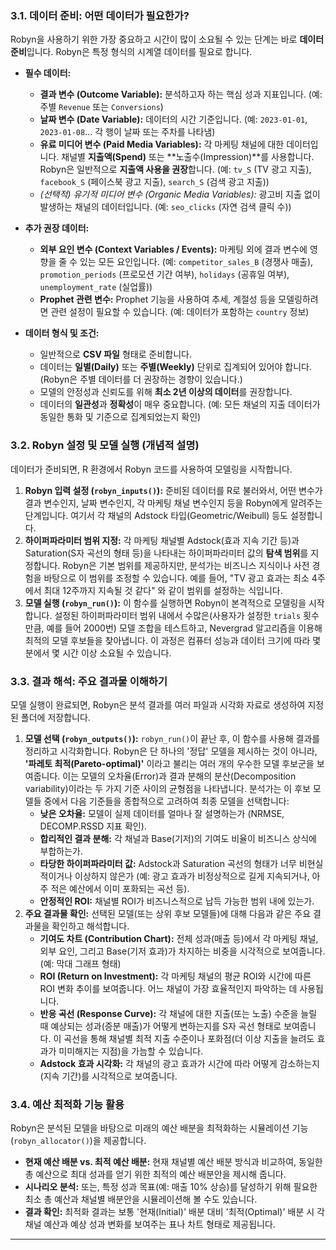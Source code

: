 
### 3.1. 데이터 준비: 어떤 데이터가 필요한가?

Robyn을 사용하기 위한 가장 중요하고 시간이 많이 소요될 수 있는 단계는 바로 **데이터 준비**입니다. Robyn은 특정 형식의 시계열 데이터를 필요로 합니다.

* **필수 데이터:**
    * **결과 변수 (Outcome Variable):** 분석하고자 하는 핵심 성과 지표입니다. (예: 주별 `Revenue` 또는 `Conversions`)
    * **날짜 변수 (Date Variable):** 데이터의 시간 기준입니다. (예: `2023-01-01`, `2023-01-08`... 각 행이 날짜 또는 주차를 나타냄)
    * **유료 미디어 변수 (Paid Media Variables):** 각 마케팅 채널에 대한 데이터입니다. 채널별 **지출액(Spend)** 또는 **노출수(Impression)**를 사용합니다. Robyn은 일반적으로 **지출액 사용을 권장**합니다. (예: `tv_S` (TV 광고 지출), `facebook_S` (페이스북 광고 지출), `search_S` (검색 광고 지출))
    * *(선택적) 유기적 미디어 변수 (Organic Media Variables):* 광고비 지출 없이 발생하는 채널의 데이터입니다. (예: `seo_clicks` (자연 검색 클릭 수))

* **추가 권장 데이터:**
    * **외부 요인 변수 (Context Variables / Events):** 마케팅 외에 결과 변수에 영향을 줄 수 있는 모든 요인입니다. (예: `competitor_sales_B` (경쟁사 매출), `promotion_periods` (프로모션 기간 여부), `holidays` (공휴일 여부), `unemployment_rate` (실업률))
    * **Prophet 관련 변수:** Prophet 기능을 사용하여 추세, 계절성 등을 모델링하려면 관련 설정이 필요할 수 있습니다. (예: 데이터가 포함하는 `country` 정보)

* **데이터 형식 및 조건:**
    * 일반적으로 **CSV 파일** 형태로 준비합니다.
    * 데이터는 **일별(Daily)** 또는 **주별(Weekly)** 단위로 집계되어 있어야 합니다. (Robyn은 주별 데이터를 더 권장하는 경향이 있습니다.)
    * 모델의 안정성과 신뢰도를 위해 **최소 2년 이상의 데이터**를 권장합니다.
    * 데이터의 **일관성**과 **정확성**이 매우 중요합니다. (예: 모든 채널의 지출 데이터가 동일한 통화 및 기준으로 집계되었는지 확인)

### 3.2. Robyn 설정 및 모델 실행 (개념적 설명)

데이터가 준비되면, R 환경에서 Robyn 코드를 사용하여 모델링을 시작합니다.

1.  **Robyn 입력 설정 (`robyn_inputs()`):** 준비된 데이터를 R로 불러와서, 어떤 변수가 결과 변수인지, 날짜 변수인지, 각 마케팅 채널 변수인지 등을 Robyn에게 알려주는 단계입니다. 여기서 각 채널의 Adstock 타입(Geometric/Weibull) 등도 설정합니다.
2.  **하이퍼파라미터 범위 지정:** 각 마케팅 채널별 Adstock(효과 지속 기간 등)과 Saturation(S자 곡선의 형태 등)을 나타내는 하이퍼파라미터 값의 **탐색 범위**를 지정합니다. Robyn은 기본 범위를 제공하지만, 분석가는 비즈니스 지식이나 사전 경험을 바탕으로 이 범위를 조정할 수 있습니다. 예를 들어, "TV 광고 효과는 최소 4주에서 최대 12주까지 지속될 것 같다" 와 같이 범위를 설정하는 식입니다.
3.  **모델 실행 (`robyn_run()`):** 이 함수를 실행하면 Robyn이 본격적으로 모델링을 시작합니다. 설정된 하이퍼파라미터 범위 내에서 수많은(사용자가 설정한 `trials` 횟수만큼, 예를 들어 2000번) 모델 조합을 테스트하고, Nevergrad 알고리즘을 이용해 최적의 모델 후보들을 찾아냅니다. 이 과정은 컴퓨터 성능과 데이터 크기에 따라 몇 분에서 몇 시간 이상 소요될 수 있습니다.

### 3.3. 결과 해석: 주요 결과물 이해하기

모델 실행이 완료되면, Robyn은 분석 결과를 여러 파일과 시각화 자료로 생성하여 지정된 폴더에 저장합니다.

1.  **모델 선택 (`robyn_outputs()`):** `robyn_run()`이 끝난 후, 이 함수를 사용해 결과를 정리하고 시각화합니다. Robyn은 단 하나의 '정답' 모델을 제시하는 것이 아니라, **'파레토 최적(Pareto-optimal)'** 이라고 불리는 여러 개의 우수한 모델 후보군을 보여줍니다. 이는 모델의 오차율(Error)과 결과 분해의 분산(Decomposition variability)이라는 두 가지 기준 사이의 균형점을 나타냅니다. 분석가는 이 후보 모델들 중에서 다음 기준들을 종합적으로 고려하여 최종 모델을 선택합니다:
    * **낮은 오차율:** 모델이 실제 데이터를 얼마나 잘 설명하는가 (NRMSE, DECOMP.RSSD 지표 확인).
    * **합리적인 결과 분해:** 각 채널과 Base(기저)의 기여도 비율이 비즈니스 상식에 부합하는가.
    * **타당한 하이퍼파라미터 값:** Adstock과 Saturation 곡선의 형태가 너무 비현실적이거나 이상하지 않은가 (예: 광고 효과가 비정상적으로 길게 지속되거나, 아주 적은 예산에서 이미 포화되는 곡선 등).
    * **안정적인 ROI:** 채널별 ROI가 비즈니스적으로 납득 가능한 범위 내에 있는가.
2.  **주요 결과물 확인:** 선택된 모델(또는 상위 후보 모델들)에 대해 다음과 같은 주요 결과물을 확인하고 해석합니다.
    * **기여도 차트 (Contribution Chart):** 전체 성과(매출 등)에서 각 마케팅 채널, 외부 요인, 그리고 Base(기저 효과)가 차지하는 비중을 시각적으로 보여줍니다. (예: 막대 그래프 형태)
    * **ROI (Return on Investment):** 각 마케팅 채널의 평균 ROI와 시간에 따른 ROI 변화 추이를 보여줍니다. 어느 채널이 가장 효율적인지 파악하는 데 사용됩니다.
    * **반응 곡선 (Response Curve):** 각 채널에 대한 지출(또는 노출) 수준을 늘릴 때 예상되는 성과(증분 매출)가 어떻게 변하는지를 S자 곡선 형태로 보여줍니다. 이 곡선을 통해 채널별 최적 지출 수준이나 포화점(더 이상 지출을 늘려도 효과가 미미해지는 지점)을 가늠할 수 있습니다.
    * **Adstock 효과 시각화:** 각 채널의 광고 효과가 시간에 따라 어떻게 감소하는지(지속 기간)를 시각적으로 보여줍니다.

### 3.4. 예산 최적화 기능 활용

Robyn은 분석된 모델을 바탕으로 미래의 예산 배분을 최적화하는 시뮬레이션 기능(`robyn_allocator()`)을 제공합니다.

* **현재 예산 배분 vs. 최적 예산 배분:** 현재 채널별 예산 배분 방식과 비교하여, 동일한 총 예산으로 최대 성과를 얻기 위한 최적의 예산 배분안을 제시해 줍니다.
* **시나리오 분석:** 또는, 특정 성과 목표(예: 매출 10% 상승)를 달성하기 위해 필요한 최소 총 예산과 채널별 배분안을 시뮬레이션해 볼 수도 있습니다.
* **결과 확인:** 최적화 결과는 보통 '현재(Initial)' 배분 대비 '최적(Optimal)' 배분 시 각 채널 예산과 예상 성과 변화를 보여주는 표나 차트 형태로 제공됩니다.

---
